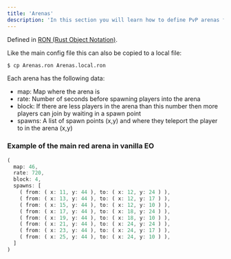 ```yaml
---
title: 'Arenas'
description: 'In this section you will learn how to define PvP arenas for your server'
---
```


Defined in [RON (Rust Object Notation)](https://docs.rs/ron/latest/ron/).

Like the main config file this can also be copied to a local file:

```sh
$ cp Arenas.ron Arenas.local.ron
```

Each arena has the following data:

- map: Map where the arena is
- rate: Number of seconds before spawning players into the arena
- block: If there are less players in the arena than this number then more players can join by waiting in a spawn point
- spawns: A list of spawn points (x,y) and where they teleport the player to in the arena (x,y)

### Example of the main red arena in vanilla EO

```rust
(
  map: 46,
  rate: 720,
  block: 4,
  spawns: [
	( from: ( x: 11, y: 44 ), to: ( x: 12, y: 24 ) ),
	( from: ( x: 13, y: 44 ), to: ( x: 12, y: 17 ) ),
	( from: ( x: 15, y: 44 ), to: ( x: 12, y: 10 ) ),
	( from: ( x: 17, y: 44 ), to: ( x: 18, y: 24 ) ),
	( from: ( x: 19, y: 44 ), to: ( x: 18, y: 10 ) ),
	( from: ( x: 21, y: 44 ), to: ( x: 24, y: 24 ) ),
	( from: ( x: 23, y: 44 ), to: ( x: 24, y: 17 ) ),
	( from: ( x: 25, y: 44 ), to: ( x: 24, y: 10 ) ),
  ]
)
```
